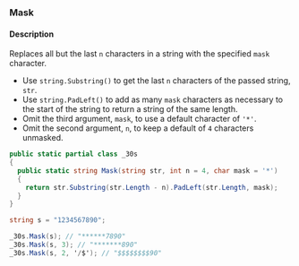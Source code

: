 ### Mask

#### Description



Replaces all but the last `n` characters in a string with the specified `mask` character.

- Use `string.Substring()` to get the last `n` characters of the passed string, `str`.
- Use `string.PadLeft()` to add as many `mask` characters as necessary to the start of the string to return a string of the same length.
- Omit the third argument, `mask`, to use a default character of `'*'`.
- Omit the second argument, `n`, to keep a default of `4` characters unmasked.

```csharp
public static partial class _30s 
{
  public static string Mask(string str, int n = 4, char mask = '*') 
  {
    return str.Substring(str.Length - n).PadLeft(str.Length, mask);
  }
}
```

```csharp
string s = "1234567890";

_30s.Mask(s); // "******7890"
_30s.Mask(s, 3); // "*******890"
_30s.Mask(s, 2, '/$'); // "$$$$$$$$90"
```
